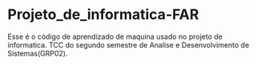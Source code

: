 # Projeto_de_informatica-FAR
Esse é o código de aprendizado de maquina usado no projeto de informatica. TCC do segundo semestre de Analise e Desenvolvimento de Sistemas(GRP02).
